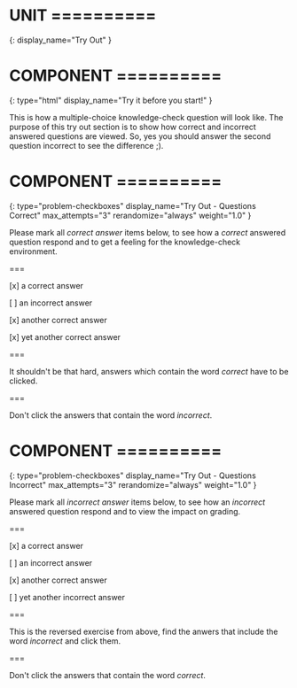# UNIT ==========
{:
  display_name="Try Out"
}

# COMPONENT ==========
{:
  type="html"
  display_name="Try it before you start!"
}

This is how a multiple-choice knowledge-check question will look like. The purpose of this try out section is to show how correct and incorrect answered questions are viewed. So, yes you should answer the second question incorrect to see the difference ;).


# COMPONENT ==========
{:
    type="problem-checkboxes"
    display_name="Try Out - Questions Correct"
    max_attempts="3"
    rerandomize="always"
    weight="1.0"
}


Please mark all *correct answer* items below, to see how a *correct* answered question respond and to get a feeling for the knowledge-check environment.

===

[x] a correct answer

[ ] an incorrect answer

[x] another correct answer

[x] yet another correct answer

===

It shouldn't be that hard, answers which contain the word *correct* have to be clicked.

===

Don't click the answers that contain the word *incorrect*.


# COMPONENT ==========
{:
    type="problem-checkboxes"
    display_name="Try Out - Questions Incorrect"
    max_attempts="3"
    rerandomize="always"
    weight="1.0"
}


Please mark all *incorrect answer* items below, to see how an *incorrect* answered question respond and to view the impact on grading.

===

[x] a correct answer

[ ] an incorrect answer

[x] another correct answer

[ ] yet another incorrect answer

===

This is the reversed exercise from above, find the anwers that include the word *incorrect* and click them.

===

Don't click the answers that contain the word *correct*.



